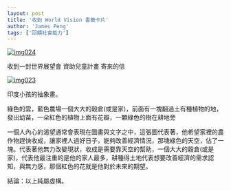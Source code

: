 ```yaml
---
layout: post
title: '收到 World Vision 書籤卡片'
author: 'James Peng'
tags: ['回饋社會能力']
---
```


[![img024](http://lh6.ggpht.com/_AnTT9cbXdqY/SUhZWYII7nI/AAAAAAAAGEI/jVuvuyorbcM/img024_thumb%5B1%5D.jpg?imgmax=800 "img024")](http://lh6.ggpht.com/_AnTT9cbXdqY/SUhZVYHUs5I/AAAAAAAAGEE/3QSLyd36Lys/s1600-h/img024%5B3%5D.jpg)

收到一封世界展望會 資助兒童計畫 寄來的信

[![img023](http://lh3.ggpht.com/_AnTT9cbXdqY/SUhZZQt5OFI/AAAAAAAAGEU/NO3Sdo8Fn7E/img023_thumb%5B2%5D.jpg?imgmax=800 "img023")](http://lh3.ggpht.com/_AnTT9cbXdqY/SUhZYOXut6I/AAAAAAAAGEM/rpyAxRWCEXw/s1600-h/img023%5B4%5D.jpg)

印度小孩的抽象畫。

綠色的雲，藍色農場一個大大的穀倉(或是家)，前面有一塊翻過土有種植物的地，發出幼苗，一朵紅色的植物上面有花瓣，一顆綠色的樹在耕地旁

一個人內心的渴望通常會表現在圖畫與文字之中，這張圖代表著，他希望家裡的農作物趕快收成，讓家裡人過好日子，能夠改善經濟情況，那塊綠色的天空，佔了一塊。代表著他無力改變現狀，收成是需要靠天空的幫助，一個大大的穀倉(或是家)，代表他最注重的是他的家人最多，耕種得土地代表想要改善經濟的需求認知，與無力感，那個紅色的花就是他對於未來的期望。

結論：以上純屬虛構。

